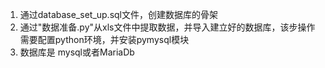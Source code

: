 1. 通过database_set_up.sql文件，创建数据库的骨架
2. 通过"数据准备.py"从xls文件中提取数据，并导入建立好的数据库，该步操作需要配置python环境，并安装pymysql模块
3. 数据库是 mysql或者MariaDb

